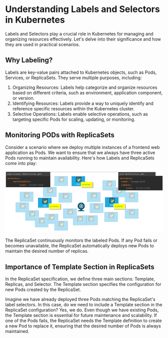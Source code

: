 # Understanding Labels and Selectors in Kubernetes


Labels and Selectors play a crucial role in Kubernetes for managing and organizing resources effectively. Let's delve into their significance and how they are used in practical scenarios.


## Why Labeling?
Labels are key-value pairs attached to Kubernetes objects, such as Pods, Services, or ReplicaSets. They serve multiple purposes, including:

1. Organizing Resources: Labels help categorize and organize resources based on different criteria, such as environment, application component, or version.
2. Identifying Resources: Labels provide a way to uniquely identify and reference specific resources within the Kubernetes cluster.
3. Selective Operations: Labels enable selective operations, such as targeting specific Pods for scaling, updating, or monitoring.


## Monitoring PODs with ReplicaSets

Consider a scenario where we deploy multiple instances of a frontend web application as Pods. We want to ensure that we always have three active Pods running to maintain availability. Here's how Labels and ReplicaSets come into play:

<!-- <img src="./images/image-9.png" width='400px'> -->
![alt text](./images/image-9.png)

The ReplicaSet continuously monitors the labeled Pods. If any Pod fails or becomes unavailable, the ReplicaSet automatically deploys new Pods to maintain the desired number of replicas.


## Importance of Template Section in ReplicaSets

In the ReplicaSet specification, we define three main sections: Template, Replicas, and Selector. The Template section specifies the configuration for new Pods created by the ReplicaSet.

Imagine we have already deployed three Pods matching the ReplicaSet's label selectors. In this case, do we need to include a Template section in the ReplicaSet configuration?
Yes, we do. Even though we have existing Pods, the Template section is essential for future maintenance and scalability. If one of the Pods fails, the ReplicaSet needs the Template definition to create a new Pod to replace it, ensuring that the desired number of Pods is always maintained.


